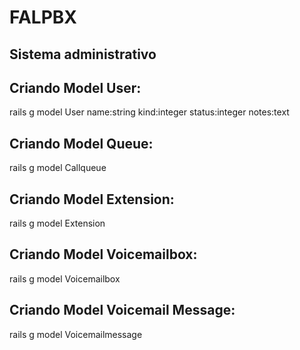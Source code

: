 #  **FALPBX**



## **Sistema administrativo** 

## Criando Model User:

rails g model User name:string kind:integer status:integer notes:text

## Criando Model Queue:

rails g model Callqueue

## Criando Model Extension:

rails g model Extension

## Criando Model Voicemailbox:

rails g model Voicemailbox

## Criando Model Voicemail Message:

rails g model Voicemailmessage

